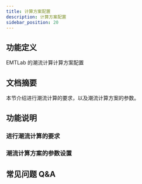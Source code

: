 ```yaml
---
title: 计算方案配置
description: 计算方案配置
sidebar_position: 20
---
```

## 功能定义
EMTLab 的潮流计算计算方案配置

## 文档摘要
本节介绍进行潮流计算的要求，以及潮流计算方案的参数。

## 功能说明

### 进行潮流计算的要求

### 潮流计算方案的参数设置



## 常见问题 Q&A

